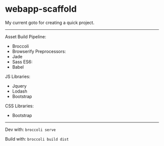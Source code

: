 # webapp-scaffold
My current goto for creating a quick project.

-----

Asset Build Pipeline:
 - Broccoli
 - Browserify
Preprocessors: 
 - Jade
 - Sass
ES6: 
 - Babel


JS Libraries: 
 - Jquery
 - Lodash
 - Bootstrap

CSS Libraries: 
 - Bootstrap

-----

Dev with:
```broccoli serve```

Build with:
```broccoli build dist```
